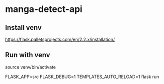 # manga-detect-api

## Install venv

https://flask.palletsprojects.com/en/2.2.x/installation/
## Run with venv

source venv/bin/activate

FLASK_APP=src FLASK_DEBUG=1 TEMPLATES_AUTO_RELOAD=1 flask run
